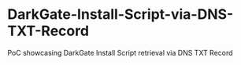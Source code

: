 # DarkGate-Install-Script-via-DNS-TXT-Record
PoC showcasing DarkGate Install Script retrieval via DNS TXT Record
